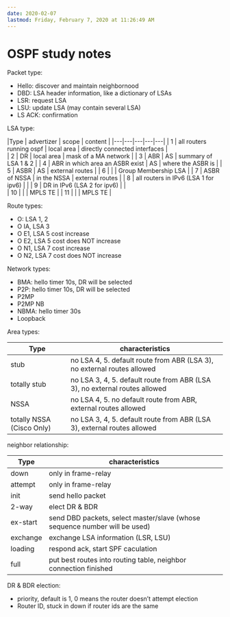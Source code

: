 ```yaml
---
date: 2020-02-07
lastmod: Friday, February 7, 2020 at 11:26:49 AM
---
```

# OSPF study notes

Packet type:
* Hello: discover and maintain neighbornood
* DBD: LSA header information, like a dictionary of LSAs
* LSR: request LSA
* LSU: update LSA (may contain several LSA)
* LS ACK: confirmation

LSA type:

|Type   | advertizer | scope  | content  |
|---|---|---|---|---|
| 1 | all routers running ospf | local area  | directly connected interfaces |  
| 2 | DR | local area  | mask of a MA network |
| 3 | ABR | AS | summary of LSA 1 & 2 |
| 4 | ABR in which area an ASBR exist | AS | where the ASBR is |
| 5 | ASBR | AS | external routes |
| 6 |   |   | Group Membership LSA |
| 7 | ASBR of NSSA | in the NSSA | external routes  |
| 8 | all routers in IPv6 (LSA 1 for ipv6) |   | 
| 9 | DR in IPv6 (LSA 2 for ipv6)  |   |  
| 10 |   |   | MPLS TE |
| 11 |   |   | MPLS TE |


Route types:

* O: LSA 1, 2
* O IA, LSA 3
* O E1, LSA 5 cost increase
* O E2, LSA 5 cost does NOT increase
* O N1, LSA 7 cost increase
* O N2, LSA 7 cost does NOT increase

Network types:
* BMA: hello timer 10s, DR will be selected
* P2P: hello timer 10s, DR will be selected
* P2MP
* P2MP NB
* NBMA: hello timer 30s
* Loopback

Area types:

| Type   |  characteristics  |
|---|---|
| stub | no LSA 4, 5. default route from ABR (LSA 3), no external routes allowed |
| totally stub | no LSA 3, 4, 5. default route from ABR (LSA 3), no external routes allowed |
| NSSA | no LSA 4, 5. no default route from ABR, external routes allowed |
| totally NSSA (Cisco Only) | no LSA 3, 4, 5. default route from ABR (LSA 3), external routes allowed |

neighbor relationship:

| Type   |  characteristics  |
|---|---|
| down | only in frame-relay |
| attempt | only in frame-relay |
| init | send hello packet |
| 2-way | elect DR & BDR |
| ex-start | send DBD packets, select master/slave (whose sequence number will be used) |
| exchange | exchange LSA information (LSR, LSU) |
| loading | respond ack, start SPF caculation |
| full | put best routes into routing table, neighbor connection finished |

DR & BDR election:

* priority, default is 1, 0 means the router doesn’t attempt election
* Router ID, stuck in down if router ids are the same
